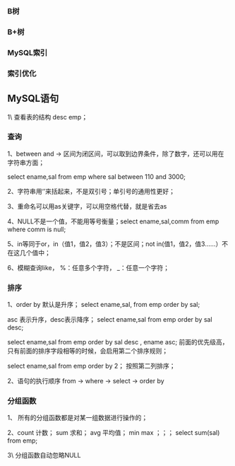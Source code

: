 ### B树

### B+树



### MySQL索引



### 索引优化





## MySQL语句

1\ 查看表的结构 desc emp；

### 查询

1、between and   ->  区间为闭区间，可以取到边界条件，除了数字，还可以用在字符串方面；

select ename,sal from emp where sal between 110 and 3000;

2、字符串用‘’来括起来，不是双引号；单引号的通用性更好；

3、重命名可以用as关键字，可以用空格代替，就是省去as

4、NULL不是一个值，不能用等号衡量；select ename,sal,comm from emp where comm is null;

5、in等同于or，in（值1，值2，值3）；不是区间；not in(值1，值2，值3……）不在这几个值中；

6、模糊查询like， %：任意多个字符，   _：任意一个字符；

### 排序

1、order by  默认是升序；   select ename,sal, from emp order by sal;

asc 表示升序，desc表示降序；  select ename,sal from emp order by sal desc;

select ename,sal from emp order by sal desc , ename asc;  前面的优先级高，只有前面的排序字段相等的时候，会启用第二个排序规则；

select ename,sal from emp order by 2；   按照第二列排序；

2、语句的执行顺序   from -> where -> select -> order by

### 分组函数

1、 所有的分组函数都是对某一组数据进行操作的；

2、count 计数； sum 求和； avg 平均值； min max ；；； select sum(sal) from emp;

3\ 分组函数自动忽略NULL